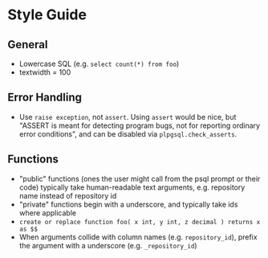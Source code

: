 Style Guide
===========

## General
- Lowercase SQL (e.g. `select count(*) from foo`)
- textwidth = 100

## Error Handling
- Use `raise exception`, not `assert`.  Using `assert` would be nice, but "ASSERT is meant for
  detecting program bugs, not for reporting ordinary error conditions", and can be disabled via
  `plpgsql.check_asserts`.

## Functions
- "public" functions (ones the user might call from the psql prompt or their code) typically take
  human-readable text arguments, e.g. repository name instead of repository id
- "private" functions begin with a underscore, and typically take ids where applicable
- `create or replace function foo( x int, y int, z decimal ) returns x as $$`
- When arguments collide with column names (e.g. `repository_id`), prefix the argument with a
  underscore (e.g. `_repository_id`)
